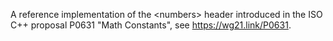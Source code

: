 A reference implementation of the \<numbers\> header introduced in the ISO C++ proposal P0631 "Math Constants", see https://wg21.link/P0631.
